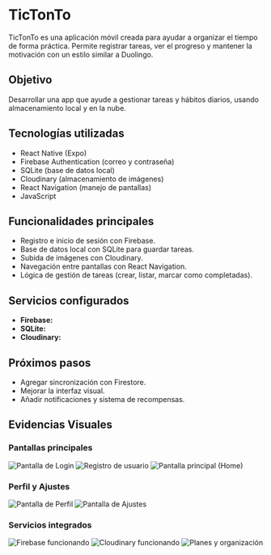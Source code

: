 # TicTonTo

TicTonTo es una aplicación móvil creada para ayudar a organizar el tiempo de forma práctica. Permite registrar tareas, ver el progreso y mantener la motivación con un estilo similar a Duolingo.

## Objetivo
Desarrollar una app que ayude a gestionar tareas y hábitos diarios, usando almacenamiento local y en la nube.

## Tecnologías utilizadas
- React Native (Expo)
- Firebase Authentication (correo y contraseña)
- SQLite (base de datos local)
- Cloudinary (almacenamiento de imágenes)
- React Navigation (manejo de pantallas)
- JavaScript

## Funcionalidades principales
- Registro e inicio de sesión con Firebase.
- Base de datos local con SQLite para guardar tareas.
- Subida de imágenes con Cloudinary.
- Navegación entre pantallas con React Navigation.
- Lógica de gestión de tareas (crear, listar, marcar como completadas).


## Servicios configurados
- **Firebase:** 
- **SQLite:** 
- **Cloudinary:** 

## Próximos pasos
- Agregar sincronización con Firestore.
- Mejorar la interfaz visual.
- Añadir notificaciones y sistema de recompensas.

## Evidencias Visuales

### Pantallas principales
![Pantalla de Login](./Evidencias/PrLogin.png)
![Registro de usuario](./Evidencias/PrRegister.png)
![Pantalla principal (Home)](./Evidencias/PrHome.png)

### Perfil y Ajustes
![Pantalla de Perfil](./Evidencias/PrPerfil.png)
![Pantalla de Ajustes](./Evidencias/PrAjustes.png)

### Servicios integrados
![Firebase funcionando](./Evidencias/PrFireBase.png)
![Cloudinary funcionando](./Evidencias/PrClouDinary.png)
![Planes y organización](./Evidencias/PrPlanes.png)



